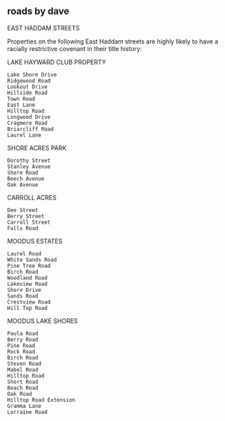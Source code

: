 ## roads by dave

EAST HADDAM STREETS

Properties on the following East Haddam streets are highly likely to have a racially restrictive covenant in their title history:

LAKE HAYWARD CLUB PROPERTY

	Lake Shore Drive
	Ridgewood Road
	Lookout Drive
	Hillside Road
	Town Road
	East Lane
	Hilltop Road
	Longwood Drive
	Cragmere Road
	Briarcliff Road
	Laurel Lane

SHORE ACRES PARK

	Dorothy Street
	Stanley Avenue
	Shore Road
	Beech Avenue
	Oak Avenue

CARROLL ACRES

	Dee Street
	Berry Street
	Carroll Street
	Falls Road

MOODUS ESTATES

	Laurel Road
	White Sands Road
	Pine Tree Road
	Birch Road
	Woodland Road
	Lakeview Road
	Shore Drive
	Sands Road
	Crestview Road
	Hill Top Road

MOODUS LAKE SHORES

	Paula Road
	Berry Road
	Pine Road
	Rock Road
	Birch Road
	Steven Road
	Mabel Road
	Hilltop Road
	Short Road
	Beach Road
	Oak Road
	Hilltop Road Extension
	Gramma Lane
	Lorraine Road
